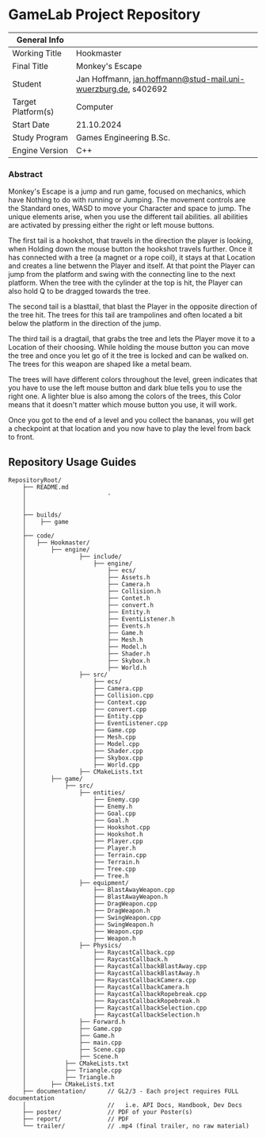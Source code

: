 # GameLab Project Repository

|  General Info  | |
| ---|---|
| Working Title | Hookmaster |
| Final Title | Monkey's Escape |
| Student | Jan Hoffmann, jan.hoffmann@stud-mail.uni-wuerzburg.de, s402692 |
| Target Platform(s) | Computer |
| Start Date | 21.10.2024 |
| Study Program | Games Engineering B.Sc.|
| Engine Version | C++ |

### Abstract

Monkey's Escape is a jump and run game, focused on mechanics, which have Nothing to do with running or Jumping.
The movement controls are the Standard ones, WASD to move your Character and space to jump.
The unique elements arise, when you use the different tail abilities.
all abilities are activated by pressing either the  right or left mouse buttons.

The first tail is a hookshot, that travels in the direction the player is looking, when Holding down the mouse button the hookshot travels further.
Once it has connected with a tree (a magnet or a rope coil), it stays at that Location and creates a line betwenn the Player and itself. At that point the Player can jump from the platform and swing with the connecting line to the next platform.
When the tree with the cylinder at the top is hit, the Player can also hold Q to be dragged towards the tree.

The second tail is a blasttail, that blast the Player in the opposite direction of the tree hit.
The trees for this tail are trampolines and often located a bit below the platform in the direction of the jump.

The third tail is a dragtail, that grabs the tree and lets the Player move it to a Location of their choosing.
While holding the mouse button you can move the tree and once you let go of it the tree is locked and can be walked on.
The trees for this weapon are shaped like a metal beam.

The trees will have different colors throughout the level, green indicates that you have to use the left mouse button and dark blue tells you to use the right one.
A lighter blue is also among the colors of the trees, this Color means that it doesn't matter which mouse button you use, it will work.

Once you got to the end of a level and you collect the bananas, you will get a checkpoint at that location and you now have to play the level from back to front.
   

## Repository Usage Guides

```
RepositoryRoot/
    ├── README.md            
    │                       - 
    │                       
    │                       
    ├── builds/             
    │    ├── game                
    │                  
    ├── code/
    │   ├── Hookmaster/
    │   	├── engine/
    │   			├── include/
    │   				├── engine/
    │   					├── ecs/
    │   					├── Assets.h
    │   					├── Camera.h
    │   					├── Collision.h
    │   					├── Contet.h
    │   					├── convert.h
    │   					├── Entity.h
    │   					├── EventListener.h
    │   					├── Events.h
    │   					├── Game.h
    │   					├── Mesh.h
    │   					├── Model.h
    │   					├── Shader.h
    │   					├── Skybox.h
    │   					├── World.h
    │   			├── src/
    │   				├── ecs/
    │   				├── Camera.cpp
    │   				├── Collision.cpp
    │   				├── Context.cpp
    │   				├── convert.cpp
    │   				├── Entity.cpp
    │   				├── EventListener.cpp
    │   				├── Game.cpp
    │   				├── Mesh.cpp
    │   				├── Model.cpp
    │   				├── Shader.cpp
    │   				├── Skybox.cpp
    │   				├── World.cpp
    │   			├── CMakeLists.txt         
    │   	├── game/
    │   		├── src/
    │   			├── entities/
    │   				├── Enemy.cpp
    │   				├── Enemy.h
    │   				├── Goal.cpp
    │   				├── Goal.h
    │   				├── Hookshot.cpp
    │   				├── Hookshot.h
    │   				├── Player.cpp
    │   				├── Player.h
    │   				├── Terrain.cpp
    │   				├── Terrain.h
    │   				├── Tree.cpp
    │   				├── Tree.h
    │   			├── equipment/
    │   				├── BlastAwayWeapon.cpp
    │   				├── BlastAwayWeapon.h
    │   				├── DragWeapon.cpp
    │   				├── DragWeapon.h
    │   				├── SwingWeapon.cpp
    │   				├── SwingWeapon.h
    │   				├── Weapon.cpp
    │   				├── Weapon.h
    │   			├── Physics/
    │   				├── RaycastCallback.cpp
    │   				├── RaycastCallback.h
    │   				├── RaycastCallbackBlastAway.cpp
    │   				├── RaycastCallbackBlastAway.h
    │   				├── RaycastCallbackCamera.cpp
    │   				├── RaycastCallbackCamera.h
    │   				├── RaycastCallbackRopebreak.cpp
    │   				├── RaycastCallbackRopebreak.h
    │   				├── RaycastCallbackSelection.cpp
    │   				├── RaycastCallbackSelection.h
    │   			├── Forward.h
    │   			├── Game.cpp
    │   			├── Game.h
    │   			├── main.cpp
    │   			├── Scene.cpp
    │   			├── Scene.h
    │   		├── CMakeLists.txt 
    │   		├── Triangle.cpp 
    │   		├── Triangle.h     
    │   	├── CMakeLists.txt 
    ├── documentation/      // GL2/3 - Each project requires FULL documentation  
    │                       //   i.e. API Docs, Handbook, Dev Docs
    ├── poster/             // PDF of your Poster(s)
    ├── report/             // PDF
    └── trailer/            // .mp4 (final trailer, no raw material)
```


